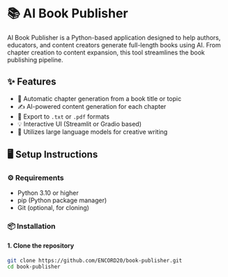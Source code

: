# 📚 AI Book Publisher

AI Book Publisher is a Python-based application designed to help authors, educators, and content creators generate full-length books using AI. From chapter creation to content expansion, this tool streamlines the book publishing pipeline.


## ✨ Features

- 📖 Automatic chapter generation from a book title or topic
- ✍️ AI-powered content generation for each chapter
- 📄 Export to `.txt` or `.pdf` formats
- 💡 Interactive UI (Streamlit or Gradio based)
- 🧠 Utilizes large language models for creative writing


## 🖥️ Setup Instructions

### ⚙️ Requirements

- Python 3.10 or higher
- pip (Python package manager)
- Git (optional, for cloning)

### 📦 Installation

#### 1. Clone the repository

```bash
git clone https://github.com/ENCORD20/book-publisher.git
cd book-publisher
